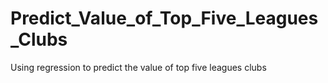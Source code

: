 # Predict_Value_of_Top_Five_Leagues_Clubs
Using regression to predict the value of top five leagues clubs
